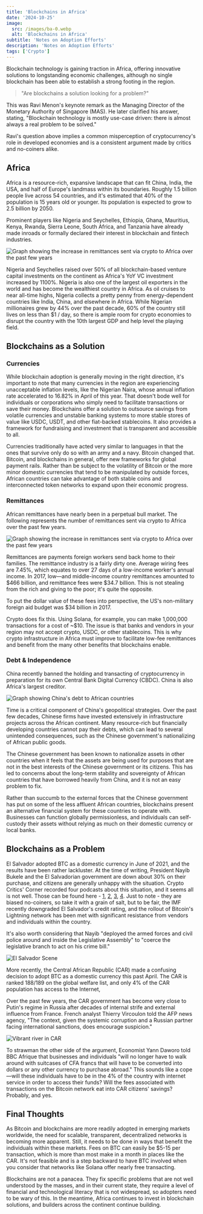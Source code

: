 ```yaml
---
title: 'Blockchains in Africa'
date: '2024-10-25'
image:
  src: /images/ba-0.webp
  alt: 'Blockchains in Africa'
subtitle: 'Notes on Adoption Efforts'
description: 'Notes on Adoption Efforts'
tags: ['Crypto']
---
```


<style jsx>{`
  .prose a {
    text-decoration: underline;
    color: var(--color-accent);
  }
  .prose ol {
    list-style-type: decimal;
    margin-left: 2em; /* Adjust as needed for indentation */
    padding-left: 0.5em; /* Add padding if needed */
  }
  .prose ol li {
    margin-bottom: 0.5em;
    color: var(--color-text-primary);
    line-height: 1.5; /* Adjust line height for better readability */
  }
`}</style>

<div class="tldr-section">

Blockchain technology is gaining traction in Africa, offering innovative solutions to longstanding economic challenges, although no single blockchain has been able to establish a strong footing in the region.

</div>

> "Are blockchains a solution looking for a problem?"

This was Ravi Menon's keynote remark as the Managing Director of the Monetary Authority of Singapore (MAS). He later clarified his answer, stating, "Blockchain technology is mostly use-case driven: there is almost always a real problem to be solved."

Ravi's question above implies a common misperception of cryptocurrency's role in developed economies and is a consistent argument made by critics and no-coiners alike.

## Africa

Africa is a resource-rich, expansive landscape that can fit China, India, the USA, and half of Europe's landmass within its boundaries. Roughly 1.5 billion people live across 54 countries, and it's estimated that 40% of the population is 15 years old or younger. Its population is expected to grow to 2.5 billion by 2050.

Prominent players like Nigeria and Seychelles, Ethiopia, Ghana, Mauritius, Kenya, Rwanda, Sierra Leone, South Africa, and Tanzania have already made inroads or formally declared their interest in blockchain and fintech industries.

![Graph showing the increase in remittances sent via crypto to Africa over the past few years](/images/ba-1.webp)

Nigeria and Seychelles raised over 50% of all blockchain-based venture capital investments on the continent as Africa's YoY VC investment increased by 1100%. Nigeria is also one of the largest oil exporters in the world and has become the wealthiest country in Africa. As oil cruises to near all-time highs, Nigeria collects a pretty penny from energy-dependent countries like India, China, and elsewhere in Africa. While Nigerian millionaires grew by 44% over the past decade, 60% of the country still lives on less than $1 / day, so there is ample room for crypto economies to disrupt the country with the 10th largest GDP and help level the playing field.

## Blockchains as a Solution

### Currencies

While blockchain adoption is generally moving in the right direction, it's important to note that many currencies in the region are experiencing unacceptable inflation levels, like the Nigerian Naira, whose annual inflation rate accelerated to 16.82% in April of this year. That doesn't bode well for individuals or corporations who simply need to facilitate transactions or save their money. Blockchains offer a solution to outsource savings from volatile currencies and unstable banking systems to more stable stores of value like USDC, USDT, and other fiat-backed stablecoins. It also provides a framework for fundraising and investment that is transparent and accessible to all.

Currencies traditionally have acted very similar to languages in that the ones that survive only do so with an army and a navy. Bitcoin changed that. Bitcoin, and blockchains in general, offer new frameworks for global payment rails. Rather than be subject to the volatility of Bitcoin or the more minor domestic currencies that tend to be manipulated by outside forces, African countries can take advantage of both stable coins and interconnected token networks to expand upon their economic progress.

### Remittances

African remittances have nearly been in a perpetual bull market. The following represents the number of remittances sent via crypto to Africa over the past few years.

![Graph showing the increase in remittances sent via crypto to Africa over the past few years](/images/ba-2.webp)

Remittances are payments foreign workers send back home to their families. The remittance industry is a fairly dirty one. Average wiring fees are 7.45%, which equates to over 27 days of a low-income worker's annual income. In 2017, low—and middle-income country remittances amounted to $466 billion, and remittance fees were $34.7 billion. This is not stealing from the rich and giving to the poor; it's quite the opposite.

To put the dollar value of these fees into perspective, the US's non-military foreign aid budget was $34 billion in 2017.

Crypto does fix this. Using Solana, for example, you can make 1,000,000 transactions for a cost of ~$10. The issue is that banks and vendors in your region may not accept crypto, USDC, or other stablecoins. This is why crypto infrastructure in Africa must improve to facilitate low-fee remittances and benefit from the many other benefits that blockchains enable.

### Debt & Independence

China recently banned the holding and transacting of cryptocurrency in preparation for its own Central Bank Digital Currency (CBDC). China is also Africa's largest creditor.

![Graph showing China's debt to African countries](/images/ba-3.webp)

Time is a critical component of China's geopolitical strategies. Over the past few decades, Chinese firms have invested extensively in infrastructure projects across the African continent. Many resource-rich but financially developing countries cannot pay their debts, which can lead to several unintended consequences, such as the Chinese government's nationalizing of African public goods.

The Chinese government has been known to nationalize assets in other countries when it feels that the assets are being used for purposes that are not in the best interests of the Chinese government or its citizens. This has led to concerns about the long-term stability and sovereignty of African countries that have borrowed heavily from China, and it is not an easy problem to fix.

Rather than succumb to the external forces that the Chinese government has put on some of the less affluent African countries, blockchains present an alternative financial system for these countries to operate with. Businesses can function globally permissionless, and individuals can self-custody their assets without relying as much on their domestic currency or local banks.

## Blockchains as a Problem

El Salvador adopted BTC as a domestic currency in June of 2021, and the results have been rather lackluster. At the time of writing, President Nayib Bukele and the El Salvadorian government are down about 30% on their purchase, and citizens are generally unhappy with the situation. Crypto Critics' Corner recorded four podcasts about this situation, and it seems all is not well. Those can be found here - [1](#), [2](#), [3](#), [4](#). Just to note - they are biased no-coiners, so take it with a grain of salt, but to be fair, the IMF recently downgraded El Salvador's credit rating, and the rollout of Bitcoin's Lightning network has been met with significant resistance from vendors and individuals within the country.

It's also worth considering that Nayib "deployed the armed forces and civil police around and inside the Legislative Assembly" to "coerce the legislative branch to act on his crime bill."

![El Salvador Scene](/images/ba-4.webp)

More recently, the Central African Republic (CAR) made a confusing decision to adopt BTC as a domestic currency this past April. The CAR is ranked 188/189 on the global welfare list, and only 4% of the CAR population has access to the Internet,

Over the past few years, the CAR government has become very close to Putin's regime in Russia after decades of internal strife and external influence from France. French analyst Thierry Vircoulon told the AFP news agency, "The context, given the systemic corruption and a Russian partner facing international sanctions, does encourage suspicion."

![Vibrant river in CAR](/images/ba-5.webp)

To strawman the other side of the argument, Economist Yann Daworo told BBC Afrique that businesses and individuals "will no longer have to walk around with suitcases of CFA francs that will have to be converted into dollars or any other currency to purchase abroad." This sounds like a cope—will these individuals have to be in the 4% of the country with internet service in order to access their funds? Will the fees associated with transactions on the Bitcoin network eat into CAR citizens' savings? Probably, and yes.

## Final Thoughts

As Bitcoin and blockchains are more readily adopted in emerging markets worldwide, the need for scalable, transparent, decentralized networks is becoming more apparent. Still, it needs to be done in ways that benefit the individuals within these markets. Fees on BTC can easily be $5-15 per transaction, which is more than most make in a month in places like the CAR. It's not feasible and is a step backward to have BTC involved when you consider that networks like Solana offer nearly free transacting.

Blockchains are not a panacea. They fix specific problems that are not well understood by the masses, and in their current state, they require a level of financial and technological literacy that is not widespread, so adopters need to be wary of this. In the meantime, Africa continues to invest in blockchain solutions, and builders across the continent continue building.
